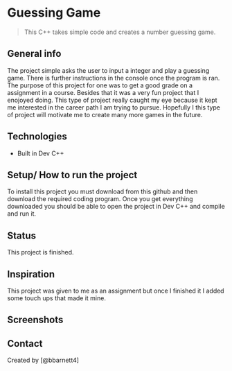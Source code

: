 # Guessing Game
> This C++ takes simple code and creates a number guessing game. 

## General info
The project simple asks the user to input a integer and play a guessing game. There is further instructions in the console once the program is ran. The purpose of this project for one was to get a good grade on a assignment in a course.  Besides that it was a very fun project that I enojoyed doing.  This type of project really caught my eye because it kept me interested in the career path I am trying to pursue.  Hopefully I this type of project will motivate me to create many more games in the future.

## Technologies
* Built in Dev C++

## Setup/ How to run the project
To install this project you must download from this github and then download the required coding program. Once you get everything downloaded you should be able to open the project in Dev C++ and compile and run it.

## Status
This project is finished.

## Inspiration
This project was given to me as an assignment but once I finished it I added some touch ups that made it mine. 

## Screenshots

        
      

## Contact
Created by [@bbarnett4]
